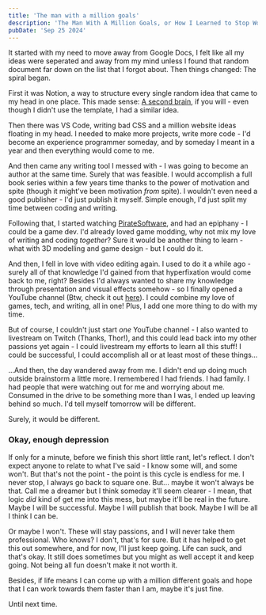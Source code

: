 ```yaml
---
title: 'The man with a million goals'
description: 'The Man With A Million Goals, or How I Learned to Stop Worrying and Love the Chaos.'
pubDate: 'Sep 25 2024'
---
```


It started with my need to move away from Google Docs, I felt like all my ideas were seperated and away from my mind unless I found that random document far down on the list that I forgot about. Then things changed: The spiral began.

First it was Notion, a way to structure every single random idea that came to my head in one place. This made sense: [A second brain](https://thomasjfrank.com/brain/), if you will - even though I didn't use the template, I had a similar idea.

Then there was VS Code, writing bad CSS and a million website ideas floating in my head. I needed to make more projects, write more code - I'd become an experience programmer someday, and by someday I meant in a year and then everything would come to me.

And then came any writing tool I messed with - I was going to become an author at the same time. Surely that was feasible. I would accomplish a full book series within a few years time thanks to the power of motivation and spite (though it might've been motivation _from_ spite). I wouldn't even need a good publisher - I'd just publish it myself. Simple enough, I'd just split my time between coding and writing.

Following that, I started watching [PirateSoftware](https://www.twitch.tv/piratesoftware), and had an epiphany - I could be a game dev. I'd already loved game modding, why not mix my love of writing and coding _together_? Sure it would be another thing to learn - what with 3D modelling and game design - but I could do it.

And then, I fell in love with video editing again. I used to do it a while ago - surely all of that knowledge I'd gained from that hyperfixation would come back to me, right? Besides I'd always wanted to share my knowledge through presentation and visual effects somehow - so I finally opened a YouTube channel (Btw, check it out [here](https://www.youtube.com/@Grayvox)). I could combine my love of games, tech, and writing, all in one! Plus, I add one more thing to do with my time.

But of course, I couldn't just start _one_ YouTube channel - I also wanted to livestream on Twitch (Thanks, Thor!), and this could lead back into my other passions yet again - I could livestream my efforts to learn all this stuff! I could be successful, I could accomplish all or at least most of these things...

...And then, the day wandered away from me. I didn't end up doing much outside brainstorm a little more. I remembered I had friends. I had family. I had people that were watching out for me and worrying about me. Consumed in the drive to be something more than I was, I ended up leaving behind so much. I'd tell myself tomorrow will be different.

Surely, it would be different.

### Okay, enough depression

If only for a minute, before we finish this short little rant, let's reflect. I don't expect anyone to relate to what I've said - I know some will, and some won't. But that's not the point - the point is this cycle is endless for me. I never stop, I always go back to square one. But... maybe it won't always be that. Call me a dreamer but I think someday it'll seem clearer - I mean, that logic _did_ kind of get me into this mess, but maybe it'll be real in the future. Maybe I will be successful. Maybe I will publish that book. Maybe I will be all I think I can be.

Or maybe I won't. These will stay passions, and I will never take them professional. Who knows? I don't, that's for sure. But it has helped to get this out somewhere, and for now, I'll just keep going. Life can suck, and that's okay. It still does sometimes but you might as well accept it and keep going. Not being all fun doesn't make it not worth it.

Besides, if life means I can come up with a million different goals and hope that I can work towards them faster than I am, maybe it's just fine.

Until next time.
